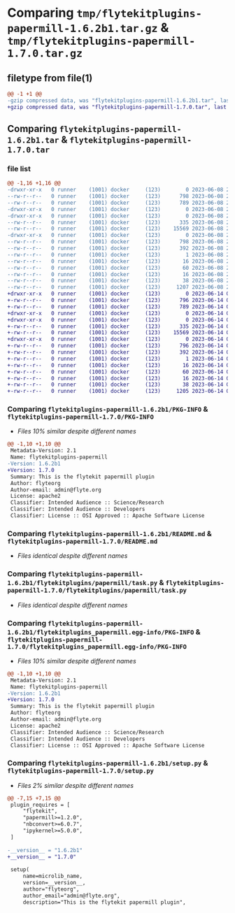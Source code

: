 # Comparing `tmp/flytekitplugins-papermill-1.6.2b1.tar.gz` & `tmp/flytekitplugins-papermill-1.7.0.tar.gz`

## filetype from file(1)

```diff
@@ -1 +1 @@
-gzip compressed data, was "flytekitplugins-papermill-1.6.2b1.tar", last modified: Thu Jun  8 23:49:51 2023, max compression
+gzip compressed data, was "flytekitplugins-papermill-1.7.0.tar", last modified: Wed Jun 14 04:33:33 2023, max compression
```

## Comparing `flytekitplugins-papermill-1.6.2b1.tar` & `flytekitplugins-papermill-1.7.0.tar`

### file list

```diff
@@ -1,16 +1,16 @@
-drwxr-xr-x   0 runner    (1001) docker     (123)        0 2023-06-08 23:49:51.223272 flytekitplugins-papermill-1.6.2b1/
--rw-r--r--   0 runner    (1001) docker     (123)      798 2023-06-08 23:49:51.223272 flytekitplugins-papermill-1.6.2b1/PKG-INFO
--rw-r--r--   0 runner    (1001) docker     (123)      789 2023-06-08 23:49:15.000000 flytekitplugins-papermill-1.6.2b1/README.md
-drwxr-xr-x   0 runner    (1001) docker     (123)        0 2023-06-08 23:49:51.219272 flytekitplugins-papermill-1.6.2b1/flytekitplugins/
-drwxr-xr-x   0 runner    (1001) docker     (123)        0 2023-06-08 23:49:51.223272 flytekitplugins-papermill-1.6.2b1/flytekitplugins/papermill/
--rw-r--r--   0 runner    (1001) docker     (123)      335 2023-06-08 23:49:15.000000 flytekitplugins-papermill-1.6.2b1/flytekitplugins/papermill/__init__.py
--rw-r--r--   0 runner    (1001) docker     (123)    15569 2023-06-08 23:49:15.000000 flytekitplugins-papermill-1.6.2b1/flytekitplugins/papermill/task.py
-drwxr-xr-x   0 runner    (1001) docker     (123)        0 2023-06-08 23:49:51.223272 flytekitplugins-papermill-1.6.2b1/flytekitplugins_papermill.egg-info/
--rw-r--r--   0 runner    (1001) docker     (123)      798 2023-06-08 23:49:51.000000 flytekitplugins-papermill-1.6.2b1/flytekitplugins_papermill.egg-info/PKG-INFO
--rw-r--r--   0 runner    (1001) docker     (123)      392 2023-06-08 23:49:51.000000 flytekitplugins-papermill-1.6.2b1/flytekitplugins_papermill.egg-info/SOURCES.txt
--rw-r--r--   0 runner    (1001) docker     (123)        1 2023-06-08 23:49:51.000000 flytekitplugins-papermill-1.6.2b1/flytekitplugins_papermill.egg-info/dependency_links.txt
--rw-r--r--   0 runner    (1001) docker     (123)       16 2023-06-08 23:49:51.000000 flytekitplugins-papermill-1.6.2b1/flytekitplugins_papermill.egg-info/namespace_packages.txt
--rw-r--r--   0 runner    (1001) docker     (123)       60 2023-06-08 23:49:51.000000 flytekitplugins-papermill-1.6.2b1/flytekitplugins_papermill.egg-info/requires.txt
--rw-r--r--   0 runner    (1001) docker     (123)       16 2023-06-08 23:49:51.000000 flytekitplugins-papermill-1.6.2b1/flytekitplugins_papermill.egg-info/top_level.txt
--rw-r--r--   0 runner    (1001) docker     (123)       38 2023-06-08 23:49:51.223272 flytekitplugins-papermill-1.6.2b1/setup.cfg
--rw-r--r--   0 runner    (1001) docker     (123)     1207 2023-06-08 23:49:38.000000 flytekitplugins-papermill-1.6.2b1/setup.py
+drwxr-xr-x   0 runner    (1001) docker     (123)        0 2023-06-14 04:33:33.813407 flytekitplugins-papermill-1.7.0/
+-rw-r--r--   0 runner    (1001) docker     (123)      796 2023-06-14 04:33:33.813407 flytekitplugins-papermill-1.7.0/PKG-INFO
+-rw-r--r--   0 runner    (1001) docker     (123)      789 2023-06-14 04:33:05.000000 flytekitplugins-papermill-1.7.0/README.md
+drwxr-xr-x   0 runner    (1001) docker     (123)        0 2023-06-14 04:33:33.809407 flytekitplugins-papermill-1.7.0/flytekitplugins/
+drwxr-xr-x   0 runner    (1001) docker     (123)        0 2023-06-14 04:33:33.813407 flytekitplugins-papermill-1.7.0/flytekitplugins/papermill/
+-rw-r--r--   0 runner    (1001) docker     (123)      335 2023-06-14 04:33:05.000000 flytekitplugins-papermill-1.7.0/flytekitplugins/papermill/__init__.py
+-rw-r--r--   0 runner    (1001) docker     (123)    15569 2023-06-14 04:33:05.000000 flytekitplugins-papermill-1.7.0/flytekitplugins/papermill/task.py
+drwxr-xr-x   0 runner    (1001) docker     (123)        0 2023-06-14 04:33:33.813407 flytekitplugins-papermill-1.7.0/flytekitplugins_papermill.egg-info/
+-rw-r--r--   0 runner    (1001) docker     (123)      796 2023-06-14 04:33:33.000000 flytekitplugins-papermill-1.7.0/flytekitplugins_papermill.egg-info/PKG-INFO
+-rw-r--r--   0 runner    (1001) docker     (123)      392 2023-06-14 04:33:33.000000 flytekitplugins-papermill-1.7.0/flytekitplugins_papermill.egg-info/SOURCES.txt
+-rw-r--r--   0 runner    (1001) docker     (123)        1 2023-06-14 04:33:33.000000 flytekitplugins-papermill-1.7.0/flytekitplugins_papermill.egg-info/dependency_links.txt
+-rw-r--r--   0 runner    (1001) docker     (123)       16 2023-06-14 04:33:33.000000 flytekitplugins-papermill-1.7.0/flytekitplugins_papermill.egg-info/namespace_packages.txt
+-rw-r--r--   0 runner    (1001) docker     (123)       60 2023-06-14 04:33:33.000000 flytekitplugins-papermill-1.7.0/flytekitplugins_papermill.egg-info/requires.txt
+-rw-r--r--   0 runner    (1001) docker     (123)       16 2023-06-14 04:33:33.000000 flytekitplugins-papermill-1.7.0/flytekitplugins_papermill.egg-info/top_level.txt
+-rw-r--r--   0 runner    (1001) docker     (123)       38 2023-06-14 04:33:33.813407 flytekitplugins-papermill-1.7.0/setup.cfg
+-rw-r--r--   0 runner    (1001) docker     (123)     1205 2023-06-14 04:33:24.000000 flytekitplugins-papermill-1.7.0/setup.py
```

### Comparing `flytekitplugins-papermill-1.6.2b1/PKG-INFO` & `flytekitplugins-papermill-1.7.0/PKG-INFO`

 * *Files 10% similar despite different names*

```diff
@@ -1,10 +1,10 @@
 Metadata-Version: 2.1
 Name: flytekitplugins-papermill
-Version: 1.6.2b1
+Version: 1.7.0
 Summary: This is the flytekit papermill plugin
 Author: flyteorg
 Author-email: admin@flyte.org
 License: apache2
 Classifier: Intended Audience :: Science/Research
 Classifier: Intended Audience :: Developers
 Classifier: License :: OSI Approved :: Apache Software License
```

### Comparing `flytekitplugins-papermill-1.6.2b1/README.md` & `flytekitplugins-papermill-1.7.0/README.md`

 * *Files identical despite different names*

### Comparing `flytekitplugins-papermill-1.6.2b1/flytekitplugins/papermill/task.py` & `flytekitplugins-papermill-1.7.0/flytekitplugins/papermill/task.py`

 * *Files identical despite different names*

### Comparing `flytekitplugins-papermill-1.6.2b1/flytekitplugins_papermill.egg-info/PKG-INFO` & `flytekitplugins-papermill-1.7.0/flytekitplugins_papermill.egg-info/PKG-INFO`

 * *Files 10% similar despite different names*

```diff
@@ -1,10 +1,10 @@
 Metadata-Version: 2.1
 Name: flytekitplugins-papermill
-Version: 1.6.2b1
+Version: 1.7.0
 Summary: This is the flytekit papermill plugin
 Author: flyteorg
 Author-email: admin@flyte.org
 License: apache2
 Classifier: Intended Audience :: Science/Research
 Classifier: Intended Audience :: Developers
 Classifier: License :: OSI Approved :: Apache Software License
```

### Comparing `flytekitplugins-papermill-1.6.2b1/setup.py` & `flytekitplugins-papermill-1.7.0/setup.py`

 * *Files 2% similar despite different names*

```diff
@@ -7,15 +7,15 @@
 plugin_requires = [
     "flytekit",
     "papermill>=1.2.0",
     "nbconvert>=6.0.7",
     "ipykernel>=5.0.0",
 ]
 
-__version__ = "1.6.2b1"
+__version__ = "1.7.0"
 
 setup(
     name=microlib_name,
     version=__version__,
     author="flyteorg",
     author_email="admin@flyte.org",
     description="This is the flytekit papermill plugin",
```


